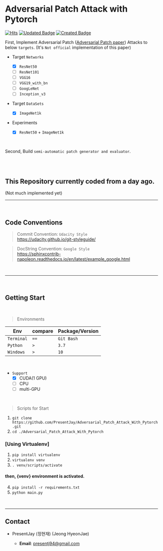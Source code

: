 # Adversarial Patch Attack with Pytorch

[![Hits](https://hits.seeyoufarm.com/api/count/incr/badge.svg?url=https%3A%2F%2Fgithub.com%2FPresentJay%2FAdversarial_Patch_Attack_With_Pytorch&count_bg=%238A3DC8&title_bg=%23555555&icon=&icon_color=%23E7E7E7&title=view+count&edge_flat=false)](https://hits.seeyoufarm.com)
[![Updated Badge](https://badges.pufler.dev/updated/PresentJay/Adversarial_Patch_Attack_With_Pytorch)](https://badges.pufler.dev)
[![Created Badge](https://badges.pufler.dev/created/PresentJay/Adversarial_Patch_Attack_With_Pytorch)](https://badges.pufler.dev)

First, Implement Adversarial Patch (<a href="https://arxiv.org/pdf/1712.09665.pdf">Adversarial Patch paper</a>) Attacks to below `targets`. (It's `Not official` implementation of this paper)

- Target `Networks`

  - [x] `ResNet50`
  - [ ] `ResNet101`
  - [ ] `VGG16`
  - [ ] `VGG19_with_bn`
  - [ ] `GoogLeNet`
  - [ ] `Inception_v3`

- Target `DataSets`

  - [x] `ImageNet1k`

- Experiments
  - [x] `ResNet50` + `ImageNet1k`

<br>

Second, Build `semi-automatic patch generator and evaluator`.

<br>
<br>

## This Repository currently coded from a day ago.

(Not much implemented yet)

---

<br>

## Code Conventions

> Commit Convention: `Udacity Style`  
> https://udacity.github.io/git-styleguide/

> DocString Convention: `Google Style`  
> https://sphinxcontrib-napoleon.readthedocs.io/en/latest/example_google.html

<br>

---

<br>

## Getting Start

<br>

> Environments

| Env        | compare | Package/Version |
| ---------- | ------- | --------------- |
| `Terminal` | `==`    | `Git Bash`      |
| `Python`   | `>`     | `3.7`           |
| `Windows`  | `>`     | `10`            |

<br>

- `Support`
  - [x] CUDA(1 GPU)
  - [ ] CPU
  - [ ] multi-GPU

<br>

> Scripts for Start

1. `git clone https://github.com/PresentJay/Adversarial_Patch_Attack_With_Pytorch.git`
2. `cd ./Adversarial_Patch_Attack_With_Pytorch`

### [Using Virtualenv]

1. `pip install virtualenv`
2. `virtualenv venv`
3. `. venv/scripts/activate`

#### then, {venv} environment is activated.

4. `pip install -r requirements.txt`
5. `python main.py`

<br>

---

## Contact

- PresentJay (정현재) (Jeong HyeonJae)

  - **Email**: [presentj94@gmail.com](mailto:presentj94@gmail.com)
